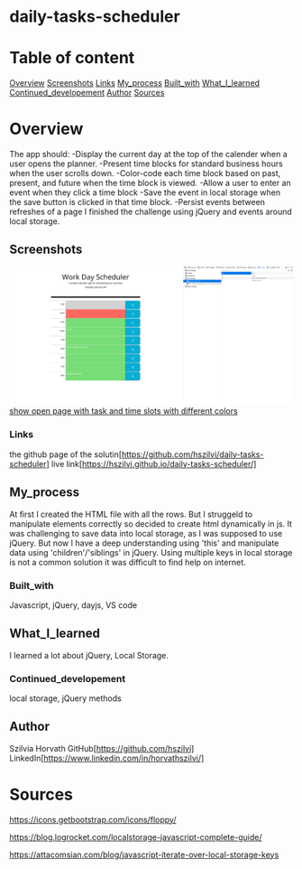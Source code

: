 # daily-tasks-scheduler

# Table of content

[Overview](#Overview)
[Screenshots](#Screenshots)
[Links](#Links)
[My_process](#My_process)
[Built_with](#Built_with)
[What_I_learned](#What_I_learned)
[Continued_developement](#Continued_developement)
[Author](#Author)
[Sources](#Sources)

# Overview
The app should:
-Display the current day at the top of the calender when a user opens the planner.
-Present time blocks for standard business hours when the user scrolls down.
-Color-code each time block based on past, present, and future when the time block is viewed.
-Allow a user to enter an event when they click a time block
-Save the event in local storage when the save button is clicked in that time block.
-Persist events between refreshes of a page
I finished the challenge using jQuery and events around local storage.

## Screenshots
![stored data](./assets/images/show-local-storage.png)
[show open page with task and time slots with different colors](./assets/images/daily-shedules-and-color-schemes.png)

### Links
the github page of the solutin[https://github.com/hszilvi/daily-tasks-scheduler]
live link[https://hszilvi.github.io/daily-tasks-scheduler/]

## My_process
At first I created the HTML file with all the rows. But I struggeld to manipulate elements correctly so decided to create html dynamically in js. 
It was challenging to save data into local storage, as I was supposed to use jQuery. But now I have a deep understanding using 'this' and manipulate data using 'children'/'siblings' in jQuery. 
Using multiple keys in local storage is not a common solution it was difficult to find help on internet. 

### Built_with
Javascript, jQuery, dayjs, VS code

## What_I_learned
I learned a lot about jQuery, Local Storage.

### Continued_developement
local storage, jQuery methods

## Author
Szilvia Horvath
GitHub[https://github.com/hszilvi]
LinkedIn[https://www.linkedin.com/in/horvathszilvi/]

# Sources
<!-- bootstrap floppy icon / i + svg is needed -->
https://icons.getbootstrap.com/icons/floppy/
<!-- local storage -->
https://blog.logrocket.com/localstorage-javascript-complete-guide/
<!-- loop through local storage if I have multiple keys with syntax I needed!!!-->
https://attacomsian.com/blog/javascript-iterate-over-local-storage-keys